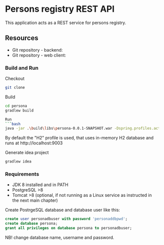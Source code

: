 # Persons registry REST API

This application acts as a REST service for persons registry.

## Resources

* Git repository - backend: 
* Git repository - web client: 

### Build and Run

Checkout
```bash 
git clone 
```
Build
```bash 
cd persona
gradlew build

Run
```bash 
java -jar .\build\libs\persona-0.0.1-SNAPSHOT.war -Dspring.profiles.active=H2
```

By default the "H2" profile is used, that uses in-memory H2 database and runs at http://localhost:9003

Generate idea project
 ```bash 
gradlew idea
 ``` 
 
 ### Requirements
 
 * JDK 8 installed and in PATH
 * PostgreSQL >8
 * Tomcat >8 (optional, if not running as a Linux service as instructed in the next main chapter)
 
 Create PostrgeSQL database and database user like this:
 
 ```sql
 create user personadbuser with password 'personaddbpwd';
 create database persona;
 grant all privileges on database persona to personadbuser;
 ```
 NB! change database name, username and password.